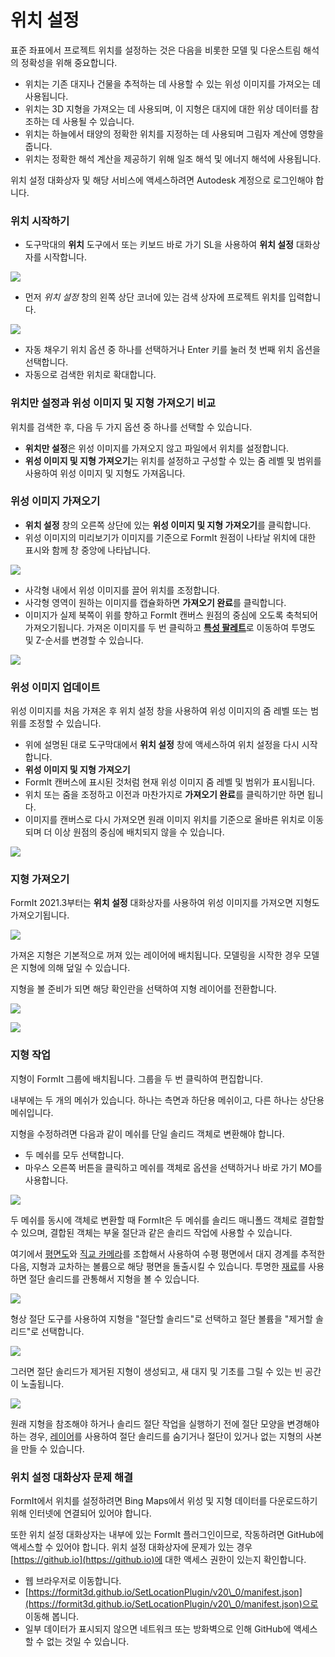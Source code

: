 # 위치 설정

표준 좌표에서 프로젝트 위치를 설정하는 것은 다음을 비롯한 모델 및 다운스트림 해석의 정확성을 위해 중요합니다.

* 위치는 기존 대지나 건물을 추적하는 데 사용할 수 있는 위성 이미지를 가져오는 데 사용됩니다.
* 위치는 3D 지형을 가져오는 데 사용되며, 이 지형은 대지에 대한 위상 데이터를 참조하는 데 사용될 수 있습니다.
* 위치는 하늘에서 태양의 정확한 위치를 지정하는 데 사용되며 그림자 계산에 영향을 줍니다.
* 위치는 정확한 해석 계산을 제공하기 위해 일조 해석 및 에너지 해석에 사용됩니다.

위치 설정 대화상자 및 해당 서비스에 액세스하려면 Autodesk 계정으로 로그인해야 합니다.

### 위치 시작하기

* 도구막대의 **위치** 도구에서 또는 키보드 바로 가기 SL을 사용하여 **위치 설정** 대화상자를 시작합니다.

![](<../.gitbook/assets/location-toolbar (1).png>)

* 먼저 _위치 설정_ 창의 왼쪽 상단 코너에 있는 검색 상자에 프로젝트 위치를 입력합니다.&#x20;

![](<../.gitbook/assets/location-step-1 (1).png>)

* 자동 채우기 위치 옵션 중 하나를 선택하거나 Enter 키를 눌러 첫 번째 위치 옵션을 선택합니다.
* 자동으로 검색한 위치로 확대합니다.

### 위치만 설정과 위성 이미지 및 지형 가져오기 비교

위치를 검색한 후, 다음 두 가지 옵션 중 하나를 선택할 수 있습니다.

* **위치만 설정**은 위성 이미지를 가져오지 않고 파일에서 위치를 설정합니다.
* **위성 이미지 및 지형 가져오기**는 위치를 설정하고 구성할 수 있는 줌 레벨 및 범위를 사용하여 위성 이미지 및 지형도 가져옵니다.

### 위성 이미지 가져오기

* **위치 설정** 창의 오른쪽 상단에 있는 **위성 이미지 및 지형 가져오기**를 클릭합니다.
* 위성 이미지의 미리보기가 이미지를 기준으로 FormIt 원점이 나타날 위치에 대한 표시와 함께 창 중앙에 나타납니다.

![](../.gitbook/assets/location-step-2.png)

* 사각형 내에서 위성 이미지를 끌어 위치를 조정합니다.
* 사각형 영역이 원하는 이미지를 캡슐화하면 **가져오기 완료**를 클릭합니다.
* 이미지가 실제 북쪽이 위를 향하고 FormIt 캔버스 원점의 중심에 오도록 축척되어 가져오기됩니다. 가져온 이미지를 두 번 클릭하고 [**특성 팔레트**](../formit-introduction/tool-bars.md)로 이동하여 투명도 및 Z-순서를 변경할 수 있습니다.&#x20;

![](../.gitbook/assets/location-step-3.png)

### 위성 이미지 업데이트

위성 이미지를 처음 가져온 후 위치 설정 창을 사용하여 위성 이미지의 줌 레벨 또는 범위를 조정할 수 있습니다.

* 위에 설명된 대로 도구막대에서 **위치 설정** 창에 액세스하여 위치 설정을 다시 시작합니다.
* **위성 이미지 및 지형 가져오기**
* FormIt 캔버스에 표시된 것처럼 현재 위성 이미지 줌 레벨 및 범위가 표시됩니다.
* 위치 또는 줌을 조정하고 이전과 마찬가지로 **가져오기 완료**를 클릭하기만 하면 됩니다.
* 이미지를 캔버스로 다시 가져오면 원래 이미지 위치를 기준으로 올바른 위치로 이동되며 더 이상 원점의 중심에 배치되지 않을 수 있습니다.

![](../.gitbook/assets/location-step-4.png)

### 지형 가져오기

FormIt 2021.3부터는 **위치 설정** 대화상자를 사용하여 위성 이미지를 가져오면 지형도 가져오기됩니다.

![](../.gitbook/assets/terrain-button\_original.png)

가져온 지형은 기본적으로 꺼져 있는 레이어에 배치됩니다. 모델링을 시작한 경우 모델은 지형에 의해 덮일 수 있습니다.

지형을 볼 준비가 되면 해당 확인란을 선택하여 지형 레이어를 전환합니다.

![](<../.gitbook/assets/terrain-layer (1) (1).png>)

![](../.gitbook/assets/terrain\_solid.png)

### 지형 작업

지형이 FormIt 그룹에 배치됩니다. 그룹을 두 번 클릭하여 편집합니다.

내부에는 두 개의 메쉬가 있습니다. 하나는 측면과 하단용 메쉬이고, 다른 하나는 상단용 메쉬입니다.

지형을 수정하려면 다음과 같이 메쉬를 단일 솔리드 객체로 변환해야 합니다.

* 두 메쉬를 모두 선택합니다.
* 마우스 오른쪽 버튼을 클릭하고 메쉬를 객체로 옵션을 선택하거나 바로 가기 MO를 사용합니다.

![](../.gitbook/assets/terrain-mesh-context.png)

두 메쉬를 동시에 객체로 변환할 때 FormIt은 두 메쉬를 솔리드 매니폴드 객체로 결합할 수 있으며, 결합된 객체는 부울 절단과 같은 솔리드 작업에 사용할 수 있습니다.

여기에서 [평면도](orthographic-views.md)와 [직교 카메라](orthographic-camera.md)를 조합해서 사용하여 수평 평면에서 대지 경계를 추적한 다음, 지형과 교차하는 볼륨으로 해당 평면을 돌출시킬 수 있습니다. 투명한 [재료](materials.md)를 사용하면 절단 솔리드를 관통해서 지형을 볼 수 있습니다.

![](../.gitbook/assets/terrain-cutter-before.png)

형상 절단 도구를 사용하여 지형을 "절단할 솔리드"로 선택하고 절단 볼륨을 "제거할 솔리드"로 선택합니다.

![](../.gitbook/assets/terrain-cut-menu.png)

그러면 절단 솔리드가 제거된 지형이 생성되고, 새 대지 및 기초를 그릴 수 있는 빈 공간이 노출됩니다.

![](../.gitbook/assets/terrain-cutter-after.png)

원래 지형을 참조해야 하거나 솔리드 절단 작업을 실행하기 전에 절단 모양을 변경해야 하는 경우, [레이어](layers.md)를 사용하여 절단 솔리드를 숨기거나 절단이 있거나 없는 지형의 사본을 만들 수 있습니다.

### 위치 설정 대화상자 문제 해결

FormIt에서 위치를 설정하려면 Bing Maps에서 위성 및 지형 데이터를 다운로드하기 위해 인터넷에 연결되어 있어야 합니다.

또한 위치 설정 대화상자는 내부에 있는 FormIt 플러그인이므로, 작동하려면 GitHub에 액세스할 수 있어야 합니다. 위치 설정 대화상자에 문제가 있는 경우 [https://github.io](https://github.io)에 대한 액세스 권한이 있는지 확인합니다.&#x20;

* 웹 브라우저로 이동합니다.
* [https://formit3d.github.io/SetLocationPlugin/v20\_0/manifest.json](https://formit3d.github.io/SetLocationPlugin/v20\_0/manifest.json)으로 이동해 봅니다.
* 일부 데이터가 표시되지 않으면 네트워크 또는 방화벽으로 인해 GitHub에 액세스할 수 없는 것일 수 있습니다.
